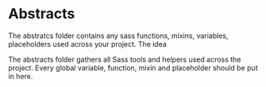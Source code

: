 # Abstracts

The abstratcs folder contains any sass functions, mixins, variables, placeholders used across your project. The idea

The abstracts folder gathers all Sass tools and helpers used across the project. Every global variable, function, mixin and placeholder should be put in here.
